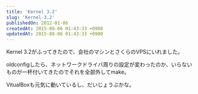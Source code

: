 ```yaml
---
title: 'Kernel 3.2'
slug: 'Kernel-3.2'
publishedOn: 2012-01-06
createdAt: 2015-08-06 01:43:33 +0900
updatedAt: 2015-08-06 01:43:33 +0900
---
```

Kernel 3.2がふってきたので、会社のマシンとさくらのVPSにいれました。

oldconfigしたら、ネットワークドライバ周りの設定が変わったのか、いらないものが一杯付いてきたのでそれを全部外してmake。

VitualBoxも元気に動いているし、だいじょうぶかな。

